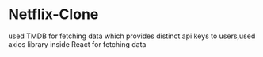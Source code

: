 # Netflix-Clone
used TMDB for fetching data which provides distinct api keys to users,used axios library inside React for fetching data
